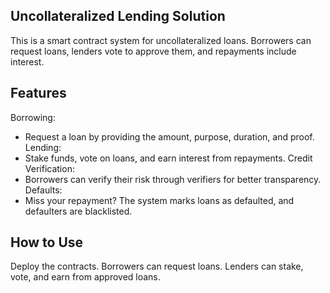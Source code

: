 ## Uncollateralized Lending Solution

This is a smart contract system for uncollateralized loans. Borrowers can request loans, lenders vote to approve them, and repayments include interest.

## Features

Borrowing:
- Request a loan by providing the amount, purpose, duration, and proof.
Lending:
- Stake funds, vote on loans, and earn interest from repayments.
Credit Verification:
- Borrowers can verify their risk through verifiers for better transparency.
Defaults:
- Miss your repayment? The system marks loans as defaulted, and defaulters are blacklisted.

## How to Use

Deploy the contracts. Borrowers can request loans. Lenders can stake, vote, and earn from approved loans.
